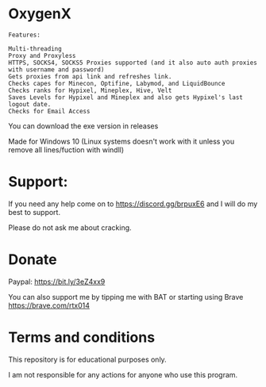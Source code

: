 # OxygenX

```
Features:

Multi-threading
Proxy and Proxyless
HTTPS, SOCKS4, SOCKS5 Proxies supported (and it also auto auth proxies with username and password)
Gets proxies from api link and refreshes link.
Checks capes for Minecon, Optifine, Labymod, and LiquidBounce
Checks ranks for Hypixel, Mineplex, Hive, Velt
Saves Levels for Hypixel and Mineplex and also gets Hypixel's last logout date.
Checks for Email Access
```

You can download the exe version in releases

Made for Windows 10 (Linux systems doesn't work with it unless you remove all lines/fuction with windll)
# Support:
If you need any help come on to https://discord.gg/brpuxE6 and I will do my best to support.

Please do not ask me about cracking.

# Donate
Paypal: https://bit.ly/3eZ4xx9

You can also support me by tipping me with BAT or starting using Brave https://brave.com/rtx014

# Terms and conditions
This repository is for educational purposes only.

I am not responsible for any actions for anyone who use this program.
